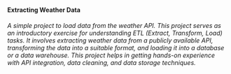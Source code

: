 #### Extracting Weather Data
###### A simple project to load data from the weather API. This project serves as an introductory exercise for understanding ETL (Extract, Transform, Load) tasks. It involves extracting weather data from a publicly available API, transforming the data into a suitable format, and loading it into a database or a data warehouse. This project helps in getting hands-on experience with API integration, data cleaning, and data storage techniques.
